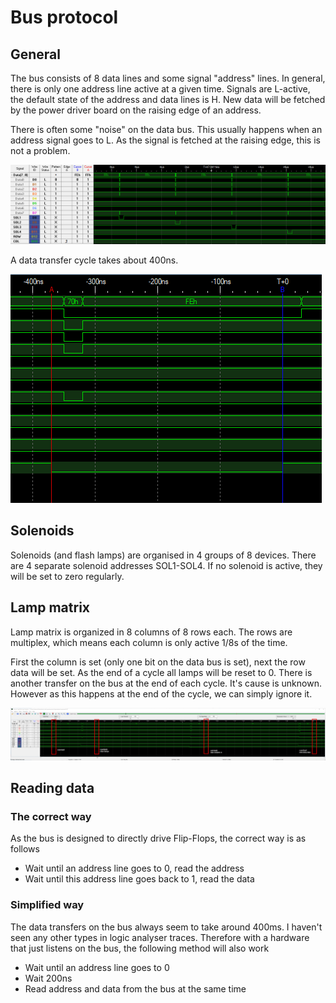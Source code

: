 # Bus protocol

## General

The bus consists of 8 data lines and some signal "address" lines. In general, there is only one address line active at a given time.
Signals are L-active, the default state of the address and data lines is H. New data will be fetched by the power driver board on the raising edge of an address.

There is often some "noise" on the data bus. This usually happens when an address signal goes to L. As the signal is fetched at the raising edge, this is not a problem.

![Solenoid addresses and data](sols.png)

A data transfer cycle takes about 400ns.

![Solenoid addresses and data](datacycle.png)

## Solenoids

Solenoids (and flash lamps) are organised in 4 groups of 8 devices. There are 4 separate solenoid addresses SOL1-SOL4. If no solenoid is active, they will be set to zero regularly. 

## Lamp matrix

Lamp matrix is organized in 8 columns of 8 rows each. The rows are multiplex, which means
each column is only active 1/8s of the time.

First the column is set (only one bit on the data bus is set), next the row data will be set. As the end of a cycle all lamps will be reset to 0. There is another transfer on the bus at the end of each cycle. It's cause is unknown. However as this happens at the end of the cycle, we can simply ignore it. 

![Lamp matrix signals](rowcol.png)


## Reading data

### The correct way

As the bus is designed to directly drive Flip-Flops, the correct way is as follows

- Wait until an address line goes to 0, read the address
- Wait until this address line goes back to 1, read the data

### Simplified way

The data transfers on the bus always seem to take around 400ms. I haven't seen any other types in logic analyser traces. Therefore with a hardware that just listens on the bus, the following method will also work
- Wait until an address line goes to 0
- Wait 200ns
- Read address and data from the bus at the same time
